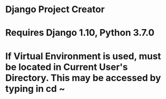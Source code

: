 # Django Project Creator
# Requires Django 1.10, Python 3.7.0
# If Virtual Environment is used, must be located in Current User's Directory. This may be accessed by typing in cd ~